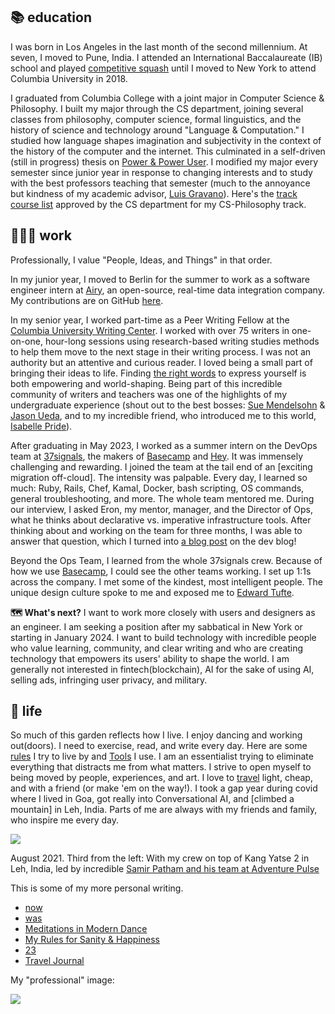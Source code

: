 ## 📚 education
I was born in Los Angeles in the last month of the second millennium. At seven, I moved to Pune, India. I attended an International Baccalaureate (IB) school and played [competitive squash](https://youtu.be/BZ3n9XHfAy8?t=1637) until I moved to New York to attend Columbia University in 2018. 

I graduated from Columbia College with a joint major in Computer Science & Philosophy. I built my major through the CS department, joining several classes from philosophy, computer science, formal linguistics, and the history of science and technology around "Language & Computation." I studied how language shapes imagination and subjectivity in the context of the history of the computer and the internet. This culminated in a self-driven (still in progress) thesis on [Power & Power User](digital-garden/technology/Independent%20Study/Power%20&%20Power%20User%20-%20Prospectus.md). I modified my major every semester since junior year in response to changing interests and to study with the best professors teaching that semester (much to the annoyance but kindness of my academic advisor, [Luis Gravano]()). Here's the [track course list](media/columbia-cs-track.pdf) approved by the CS department for my CS-Philosophy track. 

## 🧑🏽‍💻 work
Professionally, I value "People, Ideas, and Things" in that order. 

In my junior year, I moved to Berlin for the summer to work as a software engineer intern at [Airy](https://airy.co/), an open-source, real-time data integration company. My contributions are on GitHub [here](https://github.com/airyhq/airy/pulls?q=is%3Aclosed+author%3Aarmanjindal). 

In my senior year, I worked part-time as a Peer Writing Fellow at the [Columbia University Writing Center](https://www.college.columbia.edu/core/node/4083).  I worked with over 75 writers in one-on-one, hour-long sessions using research-based writing studies methods to help them move to the next stage in their writing process. I was not an authority but an attentive and curious reader. I loved being a small part of bringing their ideas to life. Finding [the right words](digital-garden/philosophy/Jugaad%20and%20the%20Power%20of%20the%20Right%20Word.md) to express yourself is both empowering and world-shaping. Being part of this incredible community of writers and teachers was one of the highlights of my undergraduate experience (shout out to the best bosses: [Sue Mendelsohn](https://english.columbia.edu/content/sue-mendelsohn) & [Jason Ueda](https://www.college.columbia.edu/core/uwp/writing-center/consultants#JasonU), and to my incredible friend, who introduced me to this world, [Isabelle Pride](https://www.linkedin.com/in/isabellepride/)).

After graduating in May 2023, I worked as a summer intern on the DevOps team at [37signals](https://37signals.com/), the makers of [Basecamp](https://basecamp.com/) and [Hey](https://www.hey.com/).  It was immensely challenging and rewarding. I joined the team at the tail end of an [exciting migration off-cloud]. The intensity was palpable. Every day, I learned so much: Ruby, Rails, Chef, Kamal, Docker, bash scripting, OS commands, general troubleshooting, and more. The whole team mentored me. During our interview, I asked Eron, my mentor, manager, and the Director of Ops, what he thinks about declarative vs. imperative infrastructure tools. After thinking about and working on the team for three months, I was able to answer that question, which I turned into [a blog post](https://dev.37signals.com/leaning-imperative/) on the dev blog!

Beyond the Ops Team, I learned from the whole 37signals crew. Because of how we use [Basecamp](https://basecamp.com/), I could see the other teams working. I set up 1:1s across the company. I met some of the kindest, most intelligent people. The unique design culture spoke to me and exposed me to [Edward Tufte](https://www.edwardtufte.com/tufte/).

**🗺️ What's next?**
I want to work more closely with users and designers as an engineer. I am seeking a position after my sabbatical in New York or starting in January 2024. I want to build technology with incredible people who value learning, community, and clear writing and who are creating technology that empowers its users' ability to shape the world. I am generally not interested in fintech(blockchain), AI for the sake of using AI, selling ads, infringing user privacy, and military. 
## 🚀 life
So much of this garden reflects how I live. I enjoy dancing and working out(doors). I need to exercise, read, and write every day. Here are some [rules](digital-garden/personal/My%20Rules%20for%20Sanity%20&%20Happiness.md) I try to live by and [Tools](digital-garden/personal/Tools.md) I use. I am an essentialist trying to eliminate everything that distracts me from what matters. I strive to open myself to being moved by people, experiences, and art. I love to [travel](digital-garden/travel%20and%20life%20journal/Travel.md) light, cheap, and with a friend (or make 'em on the way!). I took a gap year during covid where I lived in Goa, got really into Conversational AI, and  [climbed a mountain] in Leh, India. Parts of me are always with my friends and family, who inspire me every day. 


![](media/kang-yatse.jpg)

August 2021. Third from the left: With my crew on top of Kang Yatse 2 in Leh, India, led by incredible [Samir Patham and his team at Adventure Pulse](https://adventure-pulse.com/)

This is some of my more personal writing.
- [now](digital-garden/personal/now.md)
- [was](digital-garden/personal/was.md)
- [Meditations in Modern Dance](digital-garden/Meditations%20on%20Modern%20Dance.md)
- [My Rules for Sanity & Happiness](digital-garden/personal/My%20Rules%20for%20Sanity%20&%20Happiness.md)
- [23](private/23.md)
- [Travel Journal](digital-garden/travel%20and%20life%20journal/Travel.md)

My "professional" image: 

![ ](media/profesh-photo.jpeg)
